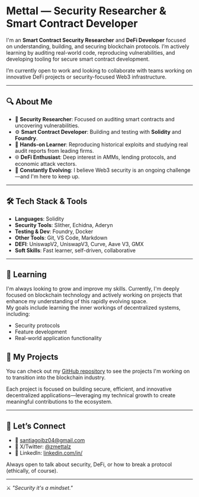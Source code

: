 #  Mettal — Security Researcher & Smart Contract Developer

I'm an **Smart Contract Security Researcher** and **DeFi Developer** focused on understanding, building, and securing blockchain protocols. I’m actively learning by auditing real-world code, reproducing vulnerabilities, and developing tooling for secure smart contract development.

I’m currently open to work and looking to collaborate with teams working on innovative DeFi projects or security-focused Web3 infrastructure.

---

## 🔍 About Me

- 🔐 **Security Researcher**: Focused on auditing smart contracts and uncovering vulnerabilities.
- ⚙️ **Smart Contract Developer**: Building and testing with **Solidity** and **Foundry**.
- 🔬 **Hands-on Learner**: Reproducing historical exploits and studying real audit reports from leading firms.
- 🌐 **DeFi Enthusiast**: Deep interest in AMMs, lending protocols, and economic attack vectors.
- 🧠 **Constantly Evolving**: I believe Web3 security is an ongoing challenge—and I'm here to keep up.

---

## 🛠️ Tech Stack & Tools

- **Languages**: Solidity  
- **Security Tools**: Slither, Echidna, Aderyn  
- **Testing & Dev**: Foundry, Docker  
- **Other Tools**: Git, VS Code, Markdown  
- **DEFI**: UniswapV2, UniswapV3, Curve, Aave V3, GMX
- **Soft Skills**: Fast learner, self-driven, collaborative

---
## 🌱 Learning

I'm always looking to grow and improve my skills. Currently, I'm deeply focused on blockchain technology and actively working on projects that enhance my understanding of this rapidly evolving space.  
My goals include learning the inner workings of decentralized systems, including:

- Security protocols  
- Feature development  
- Real-world application functionality  

## 🚀 My Projects

You can check out my [GitHub repository](https://github.com/santiagoib?tab=repositories) to see the projects I'm working on to transition into the blockchain industry.

Each project is focused on building secure, efficient, and innovative decentralized applications—leveraging my technical growth to create meaningful contributions to the ecosystem.

---

## 🤝 Let’s Connect

- 📧 santiagoibz04@gmail.com  
- 🧠 X/Twitter: [@zmettalz](https://twitter.com/zmettalz)  
- 🔗 LinkedIn: [linkedin.com/in/](https://www.linkedin.com/in/santiago-iba%C3%B1ez-b52619248/)

Always open to talk about security, DeFi, or how to break a protocol (ethically, of course).

---

⚔️ _"Security it's a mindset."_  
